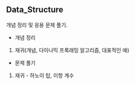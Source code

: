 ## Data_Structure

개념 정리 및 응용 문제 풀기.

- 개념 정리
1. 재귀(개념, 다이나믹 프록래밍 알고리즘, 대표적인 예)


- 문제 풀기
1. 재귀 - 하노이 탑, 이항 계수

